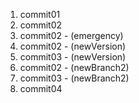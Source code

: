 1. commit01
1. commit02
1. commit02 - (emergency)
1. commit02 - (newVersion)
1. commit03 - (newVersion)
1. commit02 - (newBranch2)
1. commit03 - (newBranch2)
1. commit04
